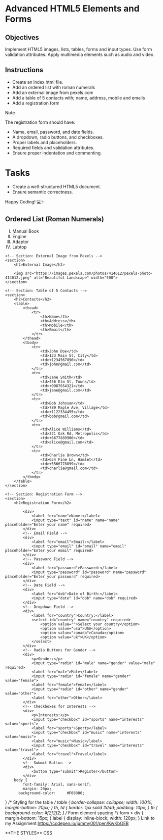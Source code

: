 # Advanced HTML5 Elements and Forms

## Objectives
Implement HTML5 images, lists, tables, forms and input types.
Use form validation attributes.
Apply multimedia elements such as audio and video.

## Instructions

- Create an index.html file.
- Add an ordered list with roman numerals
- Add an external image from pexels.com
- Add a table of 5 contacts with; name, address, mobile and emails
- Add a registration form

>[!NOTE]
>  The registration form should have:
>- Name, email, password, and date fields.
>- A dropdown, radio buttons, and checkboxes.
>- Proper labels and placeholders.
>- Required fields and validation attributes.
>- Ensure proper indentation and commenting.
 
# Tasks
- Create a well-structured HTML5 document.
- Ensure semantic correctness.

Happy Coding! 💻✨

<DOCTYPE html>
<html lang="en">
<head>
    <meta charset="UTF-8">
    <meta name="viewport" content="width=device-width, initial-scale=1.0">
    <title>Index Page</title>
   
</head>
<body>
    <!-- Section: Ordered List with Roman Numerals -->
    <section>
        <h2>Ordered List (Roman Numerals)</h2>
        <ol type="I">
            <li>Manual Book</li>
            <li>Engine</li>
            <li>Adaptor</li>
           <li>Labtop</li>
        </ol>
    </section>

    <!-- Section: External Image from Pexels -->
    <section>
        <h2>External Image</h2>
    
        <img src="https://images.pexels.com/photos/414612/pexels-photo-414612.jpeg" alt="Beautiful Landscape" width="500">
    </section>

    <!-- Section: Table of 5 Contacts -->
    <section>
        <h2>Contacts</h2>
        <table>
            <thead>
                <tr>
                    <th>Name</th>
                    <th>Address</th>
                    <th>Mobile</th>
                    <th>Email</th>
                </tr>
            </thead>
            <tbody>
                <tr>
                    <td>John Doe</td>
                    <td>123 Main St, City</td>
                    <td>+1234567890</td>
                    <td>john@gmail.com</td>
                </tr>
                <tr>
                    <td>Jane Smith</td>
                    <td>456 Elm St, Town</td>
                    <td>+0987654321</td>
                    <td>jane@gmail.com</td>
                </tr>
                <tr>
                    <td>Bob Johnson</td>
                    <td>789 Maple Ave, Village</td>
                    <td>+1122334455</td>
                    <td>bob@gmail.com</td>
                </tr>
                <tr>
                    <td>Alice Williams</td>
                    <td>321 Oak Rd, Metropolis</td>
                    <td>+6677889900</td>
                    <td>alice@gmail.com</td>
                </tr>
                <tr>
                    <td>Charlie Brown</td>
                    <td>654 Pine Ln, Hamlet</td>
                    <td>+5566778899</td>
                    <td>charlie@gmail.com</td>
                </tr>
            </tbody>
        </table>
    </section>

    <!-- Section: Registration Form -->
    <section>
        <h2>Registration Form</h2>
        
            <div>
                <label for="name">Name:</label>
                <input type="text" id="name" name="name" placeholder="Enter your name" required>
            </div>
            <!-- Email Field -->
            <div>
                <label for="email">Email:</label>
                <input type="email" id="email" name="email" placeholder="Enter your email" required>
            </div>
            <!-- Password Field -->
            <div>
                <label for="password">Password:</label>
                <input type="password" id="password" name="password" placeholder="Enter your password" required>
            </div>
            <!-- Date Field -->
            <div>
                <label for="dob">Date of Birth:</label>
                <input type="date" id="dob" name="dob" required>
            </div>
            <!-- Dropdown Field -->
            <div>
                <label for="country">Country:</label>
                <select id="country" name="country" required>
                    <option value="">Select your country</option>
                    <option value="usa">USA</option>
                    <option value="canada">Canada</option>
                    <option value="uk">UK</option>
                </select>
            </div>
            <!-- Radio Buttons for Gender -->
            <div>
                <p>Gender:</p>
                <input type="radio" id="male" name="gender" value="male" required>
                <label for="male">Male</label>
                <input type="radio" id="female" name="gender" value="female">
                <label for="female">Female</label>
                <input type="radio" id="other" name="gender" value="other">
                <label for="other">Other</label>
            </div>
            <!-- Checkboxes for Interests -->
            <div>
                <p>Interests:</p>
                <input type="checkbox" id="sports" name="interests" value="sports">
                <label for="sports">Sports</label>
                <input type="checkbox" id="music" name="interests" value="music">
                <label for="music">Music</label>
                <input type="checkbox" id="travel" name="interests" value="travel">
                <label for="travel">Travel</label>
            </div>
            <!-- Submit Button -->
            <div>
                <button type="submit">Register</button>
            </div>
        body {
            font-family: Arial, sans-serif;
            margin: 20px;          
          background-color: 	#F08080;
   }
        /* Styling for the table */
        table {
            border-collapse: collapse;
            width: 100%;
            margin-bottom: 20px;
        }
        th, td {
            border: 1px solid #ddd;
            padding: 10px;
        }
        th {
            background-color: #f2f2f2;
        }
        /* Form element spacing */
        form > div {
            margin-bottom: 15px;
        }
        label {
            display: inline-block;
            width: 120px;
        }
    Link to my Assignment:https://codepen.io/jummy001/pen/KwKbOEB
        </form>
    </section>
</body>
</html>
**THE STYLES** CSS

